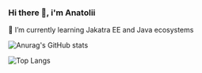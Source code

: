 ### Hi there 👋, i'm Anatolii
🌱 I’m currently learning Jakatra EE and Java ecosystems

![Anurag's GitHub stats](https://github-readme-stats.vercel.app/api?username=stasiukevych&count_private=true&show_icons=true&theme=radical\&rank_icon=github)

![Top Langs](https://github-readme-stats.vercel.app/api/top-langs/?username=stasiukevych&count_private=true&theme=radical\&layout=compact)
